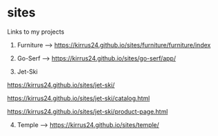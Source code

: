 # sites

Links to my projects
1. Furniture –>
https://kirrus24.github.io/sites/furniture/furniture/index

2. Go-Serf –> 
https://kirrus24.github.io/sites/go-serf/app/

3. Jet-Ski

  https://kirrus24.github.io/sites/jet-ski/

  https://kirrus24.github.io/sites/jet-ski/catalog.html

  https://kirrus24.github.io/sites/jet-ski/product-page.html

4. Temple –> 
https://kirrus24.github.io/sites/temple/

